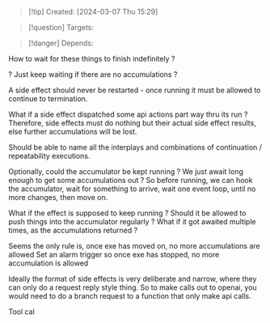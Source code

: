 
>[!tip] Created: [2024-03-07 Thu 15:29]

>[!question] Targets: 

>[!danger] Depends: 

How to wait for these things to finish indefinitely ?

? Just keep waiting if there are no accumulations ?

A side effect should never be restarted - once running it must be allowed to continue to termination.

What if a side effect dispatched some api actions part way thru its run ?
Therefore, side effects must do nothing but their actual side effect results, else further accumulations will be lost.

Should be able to name all the interplays and combinations of continuation / repeatability executions.

Optionally, could the accumulator be kept running ?  We just await long enough to get some accumulations out ?
So before running, we can hook the accumulator, wait for something to arrive, wait one event loop, until no more changes, then move on.

What if the effect is supposed to keep running ?
Should it be allowed to push things into the accumulator regularly ?
What if it got awaited multiple times, as the accumulations returned ?

Seems the only rule is, once exe has moved on, no more accumulations are allowed
Set an alarm trigger so once exe has stopped, no more accumulation is allowed

Ideally the format of side effects is very deliberate and narrow, where they can only do a request reply style thing.
So to make calls out to openai, you would need to do a branch request to a function that only make api calls.

Tool cal


